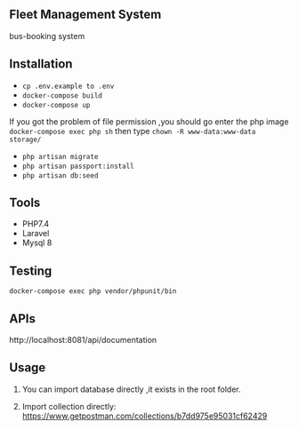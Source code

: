 ## Fleet Management System
bus-booking system

## Installation

*  `cp .env.example to .env`
* `docker-compose build`
* `docker-compose up`

If you got the problem of file permission ,you should go enter the php image
`docker-compose exec php sh`
then type `chown -R www-data:www-data storage/`

* `php artisan migrate`
* `php artisan passport:install`
* `php artisan db:seed`



## Tools
* PHP7.4
* Laravel
* Mysql 8


## Testing
```
docker-compose exec php vendor/phpunit/bin
```


## APIs

http://localhost:8081/api/documentation


## Usage

 1. You can import database  directly ,it exists in the root folder.

 2. Import collection directly: https://www.getpostman.com/collections/b7dd975e95031cf62429 


    

    


